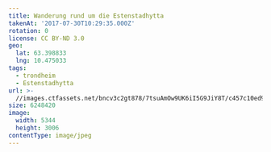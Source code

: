 ```yaml
---
title: Wanderung rund um die Estenstadhytta
takenAt: '2017-07-30T10:29:35.000Z'
rotation: 0
license: CC BY-ND 3.0
geo:
  lat: 63.398833
  lng: 10.475033
tags:
  - trondheim
  - Estenstadhytta
url: >-
  //images.ctfassets.net/bncv3c2gt878/7tsuAmOw9UK6iI5G9JiY8T/c457c10ed9c3f2880a6e87a14a8a77bf/wanderung-rund-um-die-estenstadhytta_36131666671_o
size: 6248420
image:
  width: 5344
  height: 3006
contentType: image/jpeg
---
```


